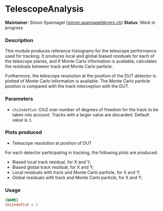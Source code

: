 # TelescopeAnalysis
**Maintainer**: Simon Spannagel (<simon.spannagel@cern.ch>)
**Status**: Work in progress

### Description
This module produces reference histograms for the telescope performance used for tracking. It produces local and global biased residuals for each of the telescope planes, and if Monte Carlo information is available, calculates the residuals between track and Monte Carlo particle.

Furthermore, the telescope resolution at the position of the DUT detector is plotted of Monte Carlo information is available. The Monte Carlo particle position is compared with the track interception with the DUT.

### Parameters
* `chi2ndofCut`: Chi2 over number of degrees of freedom for the track to be taken into account. Tracks with a larger value are discarded. Default value is `3`.

### Plots produced
* Telescope resolution at position of DUT

For each detector participating in tracking, the following plots are produced:

* Biased local track residual, for X and Y;
* Biased global track residual, for X and Y;
* Local residuals with track and Monte Carlo particle, for X and Y;
* Global residuals with track and Monte Carlo particle, for X and Y;

### Usage
```toml
[NAME]
chi2ndofCut = 3
```
